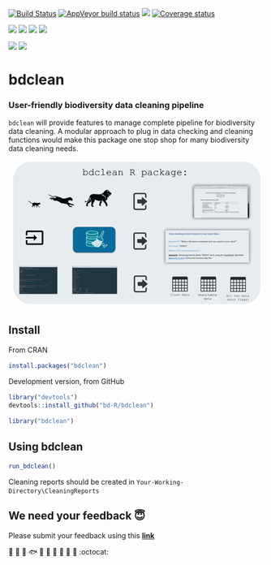 [![Build Status](https://travis-ci.org/bd-R/bdclean.svg?branch=new_bdclean)](https://travis-ci.org/bd-R/bdclean)
[![AppVeyor build status](https://ci.appveyor.com/api/projects/status/github/thiloshon/bdclean?branch=master&svg=true)](https://ci.appveyor.com/project/thiloshon/bdclean)
[![](https://img.shields.io/badge/lifecycle-stable-brightgreen.svg)](https://www.tidyverse.org/lifecycle/#stable)
[![Coverage status](https://codecov.io/gh/thiloshon/bdclean/branch/master/graph/badge.svg)](https://codecov.io/github/thiloshon/bdclean?branch=master)

![](https://www.r-pkg.org/badges/version/bdclean)
![](https://www.r-pkg.org/badges/ago/bdclean)
![](https://cranlogs.r-pkg.org/badges/grand-total/bdclean)
[![](https://img.shields.io/github/languages/code-size/bd-R/bdclean.svg)](https://github.com/bd-R/bdclean)

[![](https://img.shields.io/badge/doi-10.3897/biss.2.25564-yellow.svg)](https://doi.org/10.3897/biss.2.25564)
[![](https://img.shields.io/badge/doi-10.3897/tdwgproceedings.1.20311-yellow.svg)](https://doi.org/10.3897/tdwgproceedings.1.20311)





# bdclean
### User-friendly biodiversity data cleaning pipeline

`bdclean` will provide features to manage complete pipeline for biodiversity data cleaning. 
A modular approach to plug in data checking and cleaning functions would make this package
one stop shop for many biodiversity data cleaning needs.

![](https://github.com/bd-R/bdclean/blob/master/img/bdclean2.png)



## Install

From CRAN

```r
install.packages("bdclean")
```

Development version, from GitHub

```r
library("devtools")
devtools::install_github("bd-R/bdclean")
```

```r
library("bdclean")
```


## Using bdclean


```r
run_bdclean()
```

Cleaning reports should be created in `Your-Working-Directory\CleaningReports`


## We need your feedback :innocent:

Please submit your feedback using this **[link](https://github.com/bd-R/Feedback-bdclean/issues/new)**

   :deciduous_tree: :mushroom: :shell: :fish: :frog: :honeybee: :turtle: :rooster: :whale2: :monkey: :octocat: 
